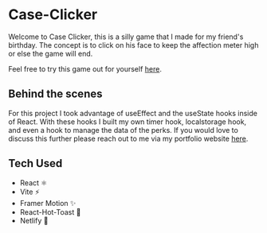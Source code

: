 # Case-Clicker
Welcome to Case Clicker, this is a silly game that I made for my friend's birthday. The concept is to click on his face to keep the affection meter high or else the game will end.

Feel free to try this game out for yourself [here](https://case-clicka.netlify.app/).

## Behind the scenes
For this project I took advantage of useEffect and the useState hooks inside of React. With these hooks I built my own timer hook, localstorage hook, and even a hook to manage the data of the perks. If you would love to discuss this further please reach out to me via my portfolio website [here](https://alancortez1337.github.io/portfolio/).

## Tech Used
- React ⚛️
- Vite ⚡
- Framer Motion ✨
- React-Hot-Toast 🍞
- Netlify 📃
